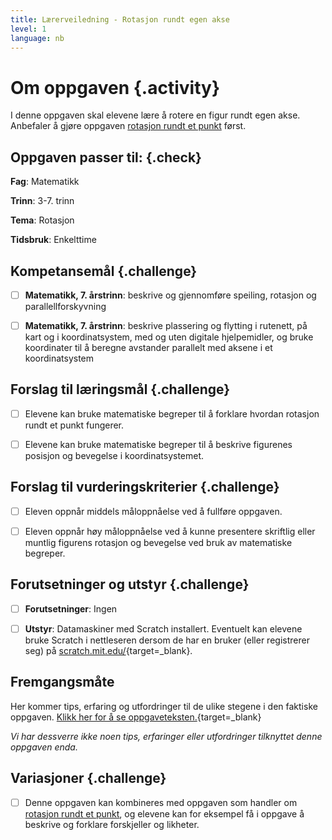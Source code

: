 ```yaml
---
title: Lærerveiledning - Rotasjon rundt egen akse
level: 1
language: nb
---
```



# Om oppgaven {.activity}

I denne oppgaven skal elevene lære å rotere en figur rundt egen akse. Anbefaler
å gjøre oppgaven [rotasjon rundt et
punkt](../rotasjon%20rundt%20punkt/rotasjon%20rundt%20punkt.html) først.

## Oppgaven passer til: {.check}

 __Fag__: Matematikk

__Trinn__: 3-7. trinn

__Tema__: Rotasjon

__Tidsbruk__: Enkelttime

## Kompetansemål {.challenge}

- [ ]  __Matematikk, 7. årstrinn__: beskrive og gjennomføre speiling, rotasjon
       og parallellforskyvning

- [ ]  __Matematikk, 7. årstrinn__: beskrive plassering og flytting i rutenett,
       på kart og i koordinatsystem, med og uten digitale hjelpemidler, og bruke
       koordinater til å beregne avstander parallelt med aksene i et
       koordinatsystem

## Forslag til læringsmål {.challenge}

- [ ]  Elevene kan bruke matematiske begreper til å forklare hvordan rotasjon
       rundt et punkt fungerer.

- [ ]  Elevene kan bruke matematiske begreper til å beskrive figurenes posisjon
       og bevegelse i koordinatsystemet.

## Forslag til vurderingskriterier {.challenge}

- [ ]  Eleven oppnår middels måloppnåelse ved å fullføre oppgaven.

- [ ] Eleven oppnår høy måloppnåelse ved å kunne presentere skriftlig eller
      muntlig figurens rotasjon og bevegelse ved bruk av matematiske begreper.

## Forutsetninger og utstyr {.challenge}

- [ ]  __Forutsetninger__: Ingen

- [ ]  __Utstyr__: Datamaskiner med Scratch installert. Eventuelt kan elevene
       bruke Scratch i nettleseren dersom de har en bruker (eller registrerer
       seg) på [scratch.mit.edu/](http://scratch.mit.edu/){target=_blank}.


## Fremgangsmåte

Her kommer tips, erfaring og utfordringer til de ulike stegene i den faktiske
oppgaven. [Klikk her for å se
oppgaveteksten.](../rotasjon/rotasjon.html){target=_blank}

_Vi har dessverre ikke noen tips, erfaringer eller utfordringer tilknyttet denne
oppgaven enda._


## Variasjoner {.challenge}

- [ ]  Denne oppgaven kan kombineres med oppgaven som handler om [rotasjon rundt
       et punkt](../rotasjon%20rundt%20punkt/rotasjon%20rundt%20punkt.html), og
       elevene kan for eksempel få i oppgave å beskrive og forklare forskjeller
       og likheter.
